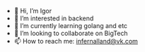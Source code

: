 - 👋 Hi, I’m Igor
- 👀 I’m interested in backend
- 🌱 I’m currently learning golang and etc 
- 💞️ I’m looking to collaborate on BigTech
- 📫 How to reach me: infernalland@vk.com

<!---
k3k13a1/k3k13a1 is a ✨ special ✨ repository because its `README.md` (this file) appears on your GitHub profile.
You can click the Preview link to take a look at your changes.
--->
